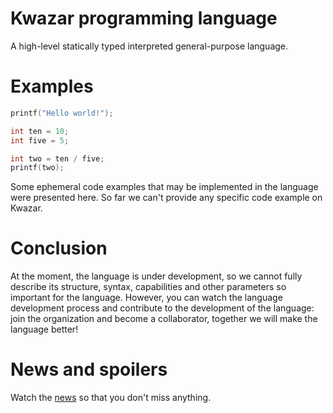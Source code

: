<!--
Copyright 2022 Kwazar Lang Devs

Licensed under the Apache License, Version 2.0 (the "License");
you may not use this file except in compliance with the License.
You may obtain a copy of the License at

http://www.apache.org/licenses/LICENSE-2.0

Unless required by applicable law or agreed to in writing, software
distributed under the License is distributed on an "AS IS" BASIS,
WITHOUT WARRANTIES OR CONDITIONS OF ANY KIND, either express or implied.
See the License for the specific language governing permissions and
limitations under the License.
-->

# Kwazar programming language
A high-level statically typed interpreted general-purpose language.

# Examples
```c
printf("Hello world!");
```
```c
int ten = 10;
int five = 5;

int two = ten / five;
printf(two);
```

Some ephemeral code examples that may be implemented in the language were presented here. So far we can't provide any specific code example on Kwazar.

# Conclusion
At the moment, the language is under development, so we cannot fully describe its structure, syntax, capabilities and other parameters so important for the language. However, you can watch the language development process and contribute to the development of the language: join the organization and become a collaborator, together we will make the language better!

# News and spoilers
Watch the [news](https://github.com/Kwazar-Lang/.github/blob/main/news/NEWSMAP.md) so that you don't miss anything.
